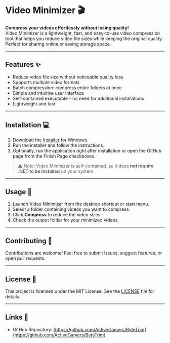 # Video Minimizer 🎬

**Compress your videos effortlessly without losing quality!**  
Video Minimizer is a lightweight, fast, and easy-to-use video compression tool that helps you reduce video file sizes while keeping the original quality. Perfect for sharing online or saving storage space.

---

## Features ✨

- Reduce video file size without noticeable quality loss
- Supports multiple video formats
- Batch compression: compress entire folders at once
- Simple and intuitive user interface
- Self-contained executable – no need for additional installations
- Lightweight and fast

---

## Installation 💻

1. Download the [Installer](https://github.com/ActiveGamers/ByteTrim/releases) for Windows.
2. Run the installer and follow the instructions.
3. Optionally, run the application right after installation or open the GitHub page from the Finish Page checkboxes.

> ⚠️ Note: Video Minimizer is self-contained, so it does **not require .NET to be installed** on your system.

---

## Usage 🎥

1. Launch Video Minimizer from the desktop shortcut or start menu.
2. Select a folder containing videos you want to compress.
3. Click **Compress** to reduce the video sizes.
4. Check the output folder for your minimized videos.

---

## Contributing 🤝

Contributions are welcome! Feel free to submit issues, suggest features, or open pull requests.

---

## License 📝

This project is licensed under the MIT License. See the [LICENSE](LICENSE) file for details.

---

## Links 🔗

- GitHub Repository: [https://github.com/ActiveGamers/ByteTrim](https://github.com/ActiveGamers/ByteTrim)
